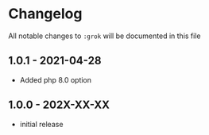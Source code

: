# Changelog

All notable changes to `:grok` will be documented in this file

## 1.0.1 - 2021-04-28
- Added php 8.0 option
## 1.0.0 - 202X-XX-XX
- initial release
